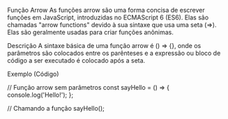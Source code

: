 Função Arrow
As funções arrow são uma forma concisa de escrever funções em JavaScript, introduzidas no ECMAScript 6 (ES6). Elas são chamadas "arrow functions" devido à sua sintaxe que usa uma seta (=>). Elas são geralmente usadas para criar funções anônimas.

Descrição
A sintaxe básica de uma função arrow é () => {}, onde os parâmetros são colocados entre os parênteses e a expressão ou bloco de código a ser executado é colocado após a seta.

Exemplo (Código)

// Função arrow sem parâmetros
const sayHello = () => {
  console.log('Hello!');
};

// Chamando a função
sayHello();